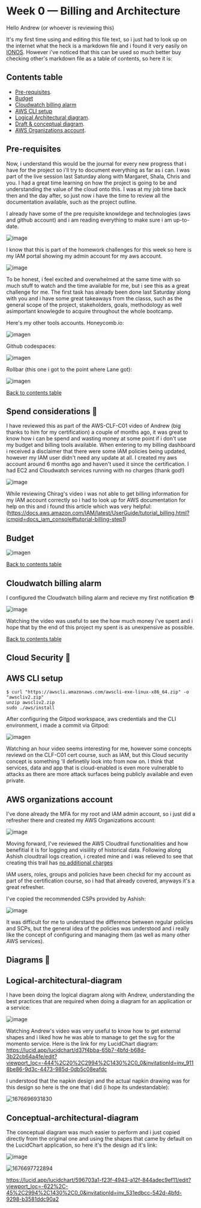 # Week 0 — Billing and Architecture

Hello Andrew (or whoever is reviewing this)

It's my first time using and editing this file text, so i just had to look up on the internet what the heck is a markdown file and i found it very easily on <a href=https://www.ionos.com/digitalguide/websites/web-development/what-is-a-md-file/>IONOS<a>. However i've noticed that this can be used so much better buy checking other's markdown file as a table of contents, so here it is:
  
 ## Contents table

- [Pre-requisites](#pre-requisites).
- [Budget](#budget) 
- [Cloudwatch billing alarm](#cloudwatch-billing-alarm)
- [AWS CLI setup](#aws-cli-setup)
- [Logical Architectural diagram](#logical-architectural-diagram).
- [Draft & conceptual diagram](#conceptual-architectural-diagram).
- [AWS Organizations account](#aws-organizations-account).

 ## Pre-requisites
  
Now, i understand this would be the journal for every new progress that i have for the project so i'll try to document everything as far as i can. I was part of the live session last Saturday along with Margaret, Shala, Chris and you. I had a great time learning on how the project is going to be and understanding the value of the cloud onto this. I was at my job time back then and the day after, so just now i have the time to review all the documentation available, such as the project outline.
  
I already have some of the pre requisite knowldege and technologies (aws and github account) and i am reading everything to make sure i am up-to-date. 
 
 ![image](https://user-images.githubusercontent.com/49325152/219844208-20e2613b-a3d9-40b7-8551-db8f7b6f2e43.png)
 
 I know that this is part of the homework challenges for this week so here is my IAM portal showing my admin account for my aws account.
  
  ![image](https://user-images.githubusercontent.com/49325152/219846030-55829f7f-4aa3-474d-be51-1fed287b9317.png)
   
 To be honest, i feel excited and overwhelmed at the same time with so much stuff to watch and the time available for me, but i see this as a great challenge for me. 
The first task has already been done last Saturday along with you and i have some great takeaways from the classs, such as the general scope of the project, stakeholders, goals, methodology as well asimportant knowlegde to acquire throughout the whole bootcamp.
 
Here's my other tools accounts.
  Honeycomb.io:
  
  ![imagen](https://user-images.githubusercontent.com/49325152/219919863-1a580f5b-6ec8-4f81-ba4b-9849b50fff9f.png)

  Github codespaces:
  
![imagen](https://user-images.githubusercontent.com/49325152/219920065-ea645d97-41c6-423f-b40b-457ea86ee0c7.png)

  Rollbar (this one i got to the point where Lane got):
  
  ![imagen](https://user-images.githubusercontent.com/49325152/219921666-136d9909-1bd1-47e9-a63a-08fa17097f53.png)
  
[Back to contents table](#contents-table)
  
  <h2> Spend considerations 🤑 </h2> 
  
 I have reviewed this as part of the AWS-CLF-C01 video of Andrew (big thanks to him for my certification) a couple of months ago, it was great to know how i can be spend and wasting money at some point if i don't use my budget and billing tools available. When entering to my billing dashboard i received a disclaimer that there were some IAM policies being updated, however my IAM user didn't need any update at all. I created my aws account around 6 months ago and haven't used it since the certification. I had EC2 and Cloudwatch services running with no charges (thank god!)
  
![image](https://user-images.githubusercontent.com/49325152/218631336-e8f927af-cc96-44a2-9c67-4ca2f1b4d1c7.png)

While reviewing Chirag's video i was not able to get billing information for my IAM account correctly so i had to look up for AWS documentation for help on this and i found this article which was very helpful: (https://docs.aws.amazon.com/IAM/latest/UserGuide/tutorial_billing.html?icmpid=docs_iam_console#tutorial-billing-step1)
  
## Budget
  
![imagen](https://user-images.githubusercontent.com/49325152/219922251-d5b29a73-60a9-4213-b827-44415922743b.png)
  
[Back to contents table](#contents-table)
 
## Cloudwatch billing alarm
 
I configured the Cloudwatch billing alarm and recieve my first notification 😎

  ![image](https://user-images.githubusercontent.com/49325152/218633050-fa1ea6d2-8e40-48d2-b3f0-0b6ab07e07a3.png)

Watching the video was useful to see the how much money i've spent and i hope that by the end of this project my spent is as unexpensive as possible.
 
[Back to contents table](#contents-table)
  
  <h2> Cloud Security 🔏 </h2>
  
## AWS CLI setup
    
  ```
  $ curl "https://awscli.amazonaws.com/awscli-exe-linux-x86_64.zip" -o "awscliv2.zip"
  unzip awscliv2.zip
  sudo ./aws/install
  ```

 After configuring the Gitpod workspace, aws credentials and the CLI environment, i made a commit via Gitpod:
  
  ![imagen](https://user-images.githubusercontent.com/49325152/219933215-9f51c726-3c95-42dc-9a8a-4030d01c0ebf.png)

  
  Watching an hour video seems interesting for me, however some concepts reviewd on the CLF-C01 cert course, such as IAM, but this Cloud security concept is something 'll definetily look into from now on. I think that services, data and app that is cloud-enabled is even more vulnerable to attacks as there are more attack surfaces being publicly available and even private.
  
## AWS organizations account

I've done already the MFA for my root and IAM admin account, so i just did a refresher there and created my AWS Organizations account:

![image](https://user-images.githubusercontent.com/49325152/218816274-a694a4fc-e041-4074-915d-116dab6476a7.png)
  
Moving forward, I've reviewed the AWS Cloudtrail functionalities and how benefitial it is for logging and visiility of historical data. Following along Ashish cloudtrail logs creation, i created mine and i was relieved to see that creating this trail has <a href=https://aws.amazon.com/cloudtrail/pricing//>no additional charges <a>

IAM users, roles, groups and policies have been checkd for my account as part of the certification course, so i had that already covered, anyways it's a great refresher. 
 
 I've copied the recommended CSPs provided by Ashish:

![image](https://user-images.githubusercontent.com/49325152/218886334-8abe6cab-cb7a-4479-aeff-7b6f3a5af3db.png)

It was difficult for me to understand the difference between regular policies and SCPs, but the general idea of the policies was understood and i really like the concept of configuring and managing them (as well as many other AWS services). 
 
  <h2> Diagrams 👀 </h2>

## Logical-architectural-diagram 
      
 I have been doing the logical diagram along with Andrew, understanding the best practices that are required when doing a diagram for an application or a service:

![image](https://user-images.githubusercontent.com/49325152/219768111-e5c1e669-f1dc-466f-98c4-f8309bd8ca74.png)

Watching Andrew's video was very useful to know how to get external shapes and i liked how he was able to manage to get the svg for the momento service. Here is the link for my LucidChart diagram: https://lucid.app/lucidchart/d37f4bba-65b7-4bfd-b68d-3b22cb64a4fe/edit?viewport_loc=-444%2C20%2C2994%2C1430%2C0_0&invitationId=inv_9118be86-9d3c-4473-985d-0db5c08eafdc

  I understood that the napkin design and the actual napkin drawing was for this design so here is the one that i did (i hope its undestandable):
  
![1676696931830](https://user-images.githubusercontent.com/49325152/219842868-332b13de-6411-4f42-80e5-f386900377d5.jpg)

## Conceptual-architectural-diagram
  
 The conceptual diagram was much easier to perform and i just copied directly from the original one and using the shapes that came by default on the LucidChart application, so here it's the design ad it's link:
  
  ![image](https://user-images.githubusercontent.com/49325152/219843413-46672066-10f0-48dd-a45d-11c804b67feb.png)
  
  ![1676697722894](https://user-images.githubusercontent.com/49325152/219845335-1c63aa45-addc-4d51-869d-bc19a22be049.jpg)

https://lucid.app/lucidchart/596703a1-f23f-4943-a12f-844adec9ef11/edit?viewport_loc=-622%2C-45%2C2994%2C1430%2C0_0&invitationId=inv_531edbcc-542d-4bfd-9298-b3581ddc90a2

      
